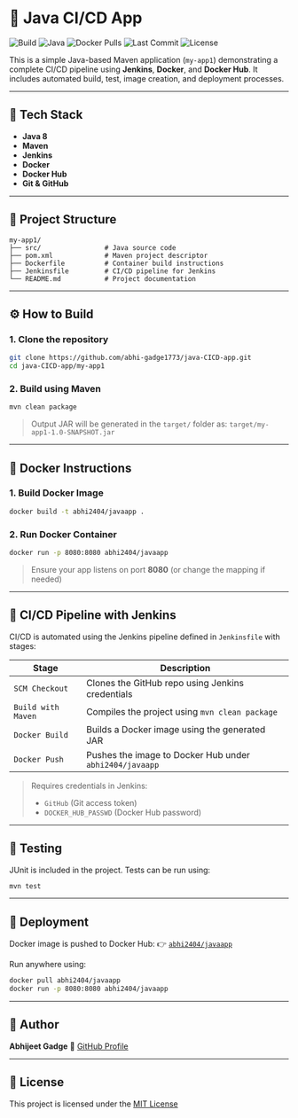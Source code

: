 # 🚀 Java CI/CD App

![Build](https://img.shields.io/badge/build-passing-brightgreen)
![Java](https://img.shields.io/badge/Java-8-blue)
![Docker Pulls](https://img.shields.io/docker/pulls/abhi2404/javaapp)
![Last Commit](https://img.shields.io/github/last-commit/abhi-gadge1773/java-CICD-app)
![License](https://img.shields.io/badge/license-MIT-blue.svg)

This is a simple Java-based Maven application (`my-app1`) demonstrating a complete CI/CD pipeline using **Jenkins**, **Docker**, and **Docker Hub**. It includes automated build, test, image creation, and deployment processes.

---

## 🧰 Tech Stack

* **Java 8**
* **Maven**
* **Jenkins**
* **Docker**
* **Docker Hub**
* **Git & GitHub**

---

## 📁 Project Structure

```
my-app1/
├── src/                # Java source code
├── pom.xml             # Maven project descriptor
├── Dockerfile          # Container build instructions
├── Jenkinsfile         # CI/CD pipeline for Jenkins
└── README.md           # Project documentation
```

---

## ⚙️ How to Build

### 1. Clone the repository

```bash
git clone https://github.com/abhi-gadge1773/java-CICD-app.git
cd java-CICD-app/my-app1
```

### 2. Build using Maven

```bash
mvn clean package
```

> Output JAR will be generated in the `target/` folder as:
> `target/my-app1-1.0-SNAPSHOT.jar`

---

## 🐳 Docker Instructions

### 1. Build Docker Image

```bash
docker build -t abhi2404/javaapp .
```

### 2. Run Docker Container

```bash
docker run -p 8080:8080 abhi2404/javaapp
```

> Ensure your app listens on port **8080** (or change the mapping if needed)

---

## 🔄 CI/CD Pipeline with Jenkins

CI/CD is automated using the Jenkins pipeline defined in `Jenkinsfile` with stages:

| Stage              | Description                                             |
| ------------------ | ------------------------------------------------------- |
| `SCM Checkout`     | Clones the GitHub repo using Jenkins credentials        |
| `Build with Maven` | Compiles the project using `mvn clean package`          |
| `Docker Build`     | Builds a Docker image using the generated JAR           |
| `Docker Push`      | Pushes the image to Docker Hub under `abhi2404/javaapp` |

> Requires credentials in Jenkins:
>
> * `GitHub` (Git access token)
> * `DOCKER_HUB_PASSWD` (Docker Hub password)

---

## 🥪 Testing

JUnit is included in the project. Tests can be run using:

```bash
mvn test
```

---

## 📆 Deployment

Docker image is pushed to Docker Hub:
👉 [`abhi2404/javaapp`](https://hub.docker.com/r/abhi2404/javaapp)

Run anywhere using:

```bash
docker pull abhi2404/javaapp
docker run -p 8080:8080 abhi2404/javaapp
```

---

## 👤 Author

**Abhijeet Gadge**
🔗 [GitHub Profile](https://github.com/abhi-gadge1773)

---

## 📜 License

This project is licensed under the [MIT License](LICENSE)

